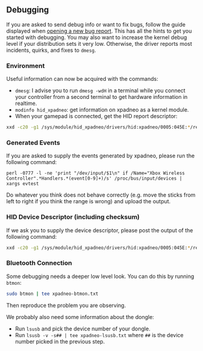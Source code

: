 ## Debugging

If you are asked to send debug info or want to fix bugs, follow the guide
displayed when [opening a new bug report](https://github.com/atar-axis/xpadneo/issues/new?template=bug_report.md).
This has all the hints to get you started with debugging. You may also want
to increase the kernel debug level if your distribution sets it very low.
Otherwise, the driver reports most incidents, quirks, and fixes to `dmesg`.


### Environment

Useful information can now be acquired with the commands:

  * `dmesg`: I advise you to run `dmesg -wdH` in a terminal while you connect your controller from a second terminal
    to get hardware information in realtime.
  * `modinfo hid_xpadneo`: get information on xpadneo as a kernel module.
  * When your gamepad is connected, get the HID report descriptor:

```bash
xxd -c20 -g1 /sys/module/hid_xpadneo/drivers/hid:xpadneo/0005:045E:*/report_descriptor | tee >(cksum)
```


### Generated Events

If you are asked to supply the events generated by xpadneo, please run the following command:
```
perl -0777 -l -ne 'print "/dev/input/$1\n" if /Name="Xbox Wireless Controller".*Handlers.*(event[0-9]+)/s' /proc/bus/input/devices | xargs evtest
```

Do whatever you think does not behave correctly (e.g. move the sticks from left to right if you think the range
is wrong) and upload the output.


### HID Device Descriptor (including checksum)

If we ask you to supply the device descriptor, please post the output of the following command:
```bash
xxd -c20 -g1 /sys/module/hid_xpadneo/drivers/hid:xpadneo/0005:045E:*/report_descriptor | tee >(cksum)
```


### Bluetooth Connection

Some debugging needs a deeper low level look. You can do this by running `btmon`:
```bash
sudo btmon | tee xpadneo-btmon.txt
```

Then reproduce the problem you are observing.

We probably also need some information about the dongle:

  * Run `lsusb` and pick the device number of your dongle.
  * Run `lsusb -v -s## | tee xpadneo-lsusb.txt` where `##` is the device number picked in the previous step.
